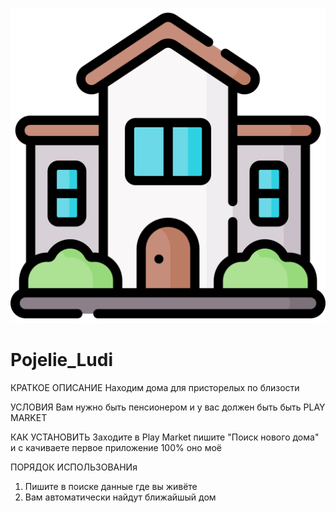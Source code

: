![Логатип](image.png 'Логатип Дома')

# Pojelie_Ludi

КРАТКОЕ ОПИСАНИЕ
Находим дома для присторелых по близости

УСЛОВИЯ
Вам нужно быть пенсионером и у вас должен быть быть PLAY MARKET

КАК УСТАНОВИТЬ
Заходите в Play Market пишите "Поиск нового дома" и с качиваете первое приложение 100% оно моё

ПОРЯДОК ИСПОЛЬЗОВАНИя

1. Пишите в поиске данные где вы живёте
2. Вам автоматически найдут ближайшый дом

